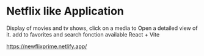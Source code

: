 # Netflix like Application

Display of movies and tv shows, click on a media to Open a detailed view of it. add to favorites and search fonction available
React + Vite 

https://newflixprime.netlify.app/


